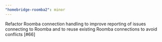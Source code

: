 ```yaml
---
"homebridge-roomba2": minor
---
```


Refactor Roomba connection handling to improve reporting of issues connecting to Roomba and to reuse
existing Roomba connections to avoid conflicts [#66]
